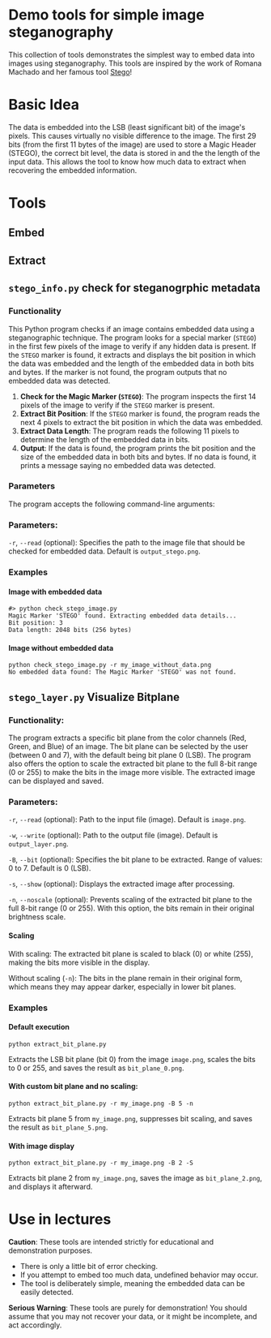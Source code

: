 # Demo tools for simple image steganography

This collection of tools demonstrates the simplest way to embed data into images using steganography. This tools are inspired by the work of Romana Machado and her famous tool [Stego][1]!

# Basic Idea
The data is embedded into the LSB (least significant bit) of the image's pixels. This causes virtually no visible difference to the image. The first 29 bits (from the first 11 bytes of the image) are used to store a Magic Header (STEGO), the correct bit level, the data is stored in and the the length of the input data. This allows the tool to know how much data to extract when recovering the embedded information.

# Tools
## Embed

## Extract

## `stego_info.py` check for steganogrphic metadata 

### Functionality

This Python program checks if an image contains embedded data using a steganographic technique. The program looks for a special marker (`STEGO`) in the first few pixels of the image to verify if any hidden data is present. If the `STEGO` marker is found, it extracts and displays the bit position in which the data was embedded and the length of the embedded data in both bits and bytes. If the marker is not found, the program outputs that no embedded data was detected.

1. **Check for the Magic Marker (`STEGO`)**: The program inspects the first 14 pixels of the image to verify if the `STEGO` marker is present.
2. **Extract Bit Position**: If the `STEGO` marker is found, the program reads the next 4 pixels to extract the bit position in which the data was embedded.
3. **Extract Data Length**: The program reads the following 11 pixels to determine the length of the embedded data in bits.
4. **Output**: If the data is found, the program prints the bit position and the size of the embedded data in both bits and bytes. If no data is found, it prints a message saying no embedded data was detected.

### Parameters

The program accepts the following command-line arguments:
### Parameters:
`-r`, `--read` (optional): Specifies the path to the image file that should be checked for embedded data. Default is `output_stego.png`.

### Examples

#### Image with embedded data

```
#> python check_stego_image.py
Magic Marker 'STEGO' found. Extracting embedded data details...
Bit position: 3
Data length: 2048 bits (256 bytes)
```

#### Image without embedded data

```
python check_stego_image.py -r my_image_without_data.png
No embedded data found: The Magic Marker 'STEGO' was not found.
```

## `stego_layer.py` Visualize Bitplane

### Functionality:
The program extracts a specific bit plane from the color channels (Red, Green, and Blue) of an image. The bit plane can be selected by the user (between 0 and 7), with the default being bit plane 0 (LSB). The program also offers the option to scale the extracted bit plane to the full 8-bit range (0 or 255) to make the bits in the image more visible. The extracted image can be displayed and saved.

### Parameters:
`-r`, `--read` (optional): Path to the input file (image). Default is `image.png`.

`-w`, `--write` (optional): Path to the output file (image). Default is `output_layer.png`.

`-B`, `--bit` (optional): Specifies the bit plane to be extracted. Range of values: 0 to 7. Default is 0 (LSB).

`-s`, `--show` (optional): Displays the extracted image after processing.

`-n`, `--noscale` (optional): Prevents scaling of the extracted bit plane to the full 8-bit range (0 or 255). With this option, the bits remain in their original brightness scale.

#### Scaling
With scaling: The extracted bit plane is scaled to black (0) or white (255), making the bits more visible in the display.

Without scaling (`-n`): The bits in the plane remain in their original form, which means they may appear darker, especially in lower bit planes.

### Examples
#### Default execution

```python extract_bit_plane.py```

Extracts the LSB bit plane (bit 0) from the image `image.png`, scales the bits to 0 or 255, and saves the result as `bit_plane_0.png`.

#### With custom bit plane and no scaling:

```python extract_bit_plane.py -r my_image.png -B 5 -n```

Extracts bit plane 5 from `my_image.png`, suppresses bit scaling, and saves the result as `bit_plane_5.png`.

#### With image display

```python extract_bit_plane.py -r my_image.png -B 2 -S```

Extracts bit plane 2 from `my_image.png`, saves the image as `bit_plane_2.png`, and displays it afterward.

# Use in lectures

**Caution**:
These tools are intended strictly for educational and demonstration purposes.
- There is only a little bit of error checking.
- If you attempt to embed too much data, undefined behavior may occur.
- The tool is deliberately simple, meaning the embedded data can be easily detected.

**Serious Warning**:
These tools are purely for demonstration! You should assume that you may not recover your data, or it might be incomplete, and act accordingly.

[1]: https://ftp.funet.fi/pub/crypt/old/ghost/Stego1a2.Readme

